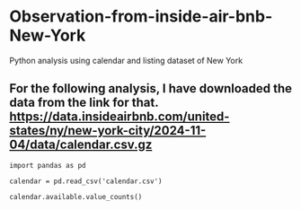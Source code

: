 # Observation-from-inside-air-bnb-New-York
Python analysis using calendar and listing dataset of New York
## For the following analysis, I have downloaded the data from the link for that. https://data.insideairbnb.com/united-states/ny/new-york-city/2024-11-04/data/calendar.csv.gz 

```
import pandas as pd

calendar = pd.read_csv('calendar.csv')
```
``` diff
calendar.available.value_counts()
```

